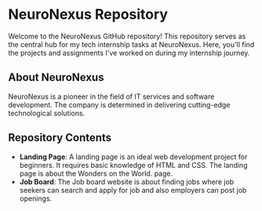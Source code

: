 # NeuroNexus Repository

Welcome to the NeuroNexus GitHub repository! This repository serves as the central hub for my tech internship tasks at NeuroNexus. Here, you'll find the projects and assignments I've worked on during my internship journey.

## About NeuroNexus

NeuroNexus is a pioneer in the field of IT services and software development. The company is determined in delivering cutting-edge technological solutions.

## Repository Contents

- **Landing Page**: A landing page is an ideal web development project for beginners. It requires basic knowledge of HTML and CSS. The landing page is about the Wonders on the World.
page.
- **Job Board**: The Job board website is about finding jobs where job seekers can search and apply for job and also employers can post job openings.


